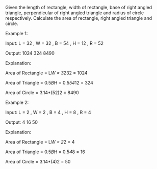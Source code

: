 Given the length of rectangle, width of rectangle, base of right angled triangle, 
perpendicular of right angled triangle and radius of circle respectively. 
Calculate the area of rectangle, right angled triangle and circle.

 

Example 1:

Input: L = 32 , W = 32 , B = 54 , H = 12 , R = 52

Output: 1024  324   8490

Explanation:

Area of Rectangle = L*W = 32*32 = 1024

Area of Triangle = 0.5*B*H = 0.5*54*12 = 324

Area of Circle = 3.14*(52)2 = 8490

Example 2:

Input: L = 2 , W = 2 , B = 4  , H = 8 , R = 4

Output:   4   16  50

Explanation:

Area of Rectangle = L*W = 2*2 = 4

Area of Triangle = 0.5*B*H = 0.5*4*8 = 16

Area of Circle = 3.14*(4)2 = 50
